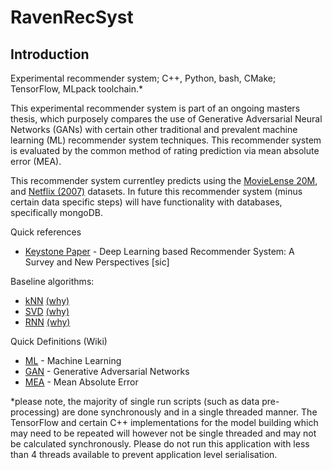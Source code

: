 # RavenRecSyst

## Introduction

Experimental recommender system; C++, Python, bash, CMake; TensorFlow, MLpack toolchain.*

This experimental recommender system is part of an ongoing masters thesis, which purposely compares the use of 
Generative Adversarial Neural Networks (GANs) with certain other traditional and prevalent machine learning (ML) 
recommender system techniques. This recommender system is evaluated by the common method of rating prediction 
via mean absolute error (MEA).

This recommender system currentley predicts using the [MovieLense 20M](https://grouplens.org/datasets/movielens/20m/),
 and [Netflix (2007)](https://www.kaggle.com/netflix-inc/netflix-prize-data) datasets. In future this recommender system
  (minus certain data specific steps) will have functionality with databases, specifically mongoDB.

Quick references
* [Keystone Paper](https://arxiv.org/pdf/1707.07435.pdf) - 
Deep Learning based Recommender System: A Survey and New Perspectives [sic]

Baseline algorithms:
* [kNN](https://en.wikipedia.org/wiki/K-nearest_neighbors_algorithm) [(why)](http://ieeexplore.ieee.org/document/5286031/?reload=true)
* [SVD](https://en.wikipedia.org/wiki/Singular-value_decomposition) [(why)](http://ieeexplore.ieee.org/document/5286031/?reload=true)
* [RNN](https://en.wikipedia.org/wiki/Recurrent_neural_network) [(why)](https://arxiv.org/abs/1707.07435)

Quick Definitions (Wiki)
* [ML](https://en.wikipedia.org/wiki/Machine_learning) - Machine Learning
* [GAN](https://en.wikipedia.org/wiki/Generative_adversarial_network) - Generative Adversarial Networks
* [MEA](https://en.wikipedia.org/wiki/Mean_absolute_error) - Mean Absolute Error

*please note, the majority of single run scripts (such as data pre-processing) are done synchronously and in a single 
threaded manner. The TensorFlow and certain C++ implementations for the model building which may need to be repeated
 will however not be single threaded and may not be calculated synchronously. Please do not run this application with
 less than 4 threads available to prevent application level serialisation.
